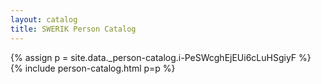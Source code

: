 ```yaml
---
layout: catalog
title: SWERIK Person Catalog
---
```

{% assign p = site.data._person-catalog.i-PeSWcghEjEUi6cLuHSgiyF %}
{% include person-catalog.html p=p %}

